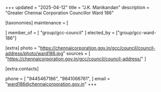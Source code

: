 +++
updated = "2025-04-12"
title = "J.K. Manikandan"
description = "Greater Chennai Corporation Councillor Ward 186"

[taxonomies]
maintenance = [

]
member_of = [
    "group/gcc-council"
]
elected_by = ["group/gcc-ward-186"]

[extra]
photo = "https://chennaicorporation.gov.in/gcc/council/council-address/photo/ward186.jpg"
sources = [
    "https://chennaicorporation.gov.in/gcc/council/council-address/"
]

[extra.contacts]

phone = [
    "9445467186",
    "9841066761",
    ]
email = "ward186@chennaicorporation.gov.in"
+++